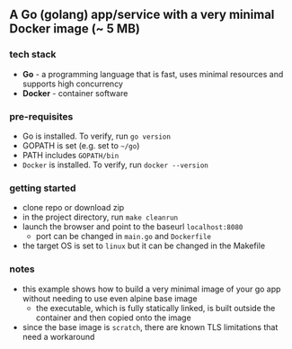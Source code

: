 ## A Go (golang) app/service with a very minimal Docker image (~ 5 MB)

### tech stack
* **Go** - a programming language that is fast, uses minimal resources and supports high concurrency
* **Docker** - container software

### pre-requisites
* Go is installed. To verify, run `go version`
* GOPATH is set (e.g. set to `~/go`)
* PATH includes `GOPATH/bin`
* `Docker` is installed. To verify, run `docker --version`

### getting started
* clone repo or download zip
* in the project directory, run `make cleanrun`
* launch the browser and point to the baseurl `localhost:8080`
    * port can be changed in `main.go` and `Dockerfile`
* the target OS is set to `linux` but it can be changed in the Makefile

### notes
* this example shows how to build a very minimal image of your go app without needing to use even alpine base image
    * the executable, which is fully statically linked, is built outside the container and then copied onto the image
* since the base image is `scratch`, there are known TLS limitations that need a workaround

